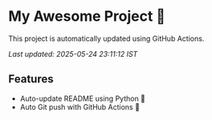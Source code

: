# My Awesome Project 🚀

This project is automatically updated using GitHub Actions.

_Last updated: 2025-05-24 23:11:12 IST_

## Features
- Auto-update README using Python 🐍
- Auto Git push with GitHub Actions 🤖
